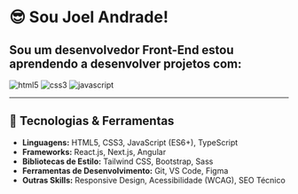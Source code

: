 # :sunglasses: Sou Joel Andrade!

## Sou um desenvolvedor **Front-End** estou aprendendo a desenvolver projetos com:<br>
<img src="https://img.shields.io/badge/HTML5-E34F26?style=for-the-badge&logo=html5&logoColor=white" alt="html5">
<img src="https://img.shields.io/badge/CSS3-1572B6?style=for-the-badge&logo=css3&logoColor=white" alt="css3">
<img src="https://img.shields.io/badge/JavaScript-F7DF1E?style=for-the-badge&logo=javascript&logoColor=black" alt="javascript">

---

## 🚀 Tecnologias & Ferramentas
- **Linguagens:** HTML5, CSS3, JavaScript (ES6+), TypeScript
- **Frameworks:** React.js, Next.js, Angular
- **Bibliotecas de Estilo:** Tailwind CSS, Bootstrap, Sass
- **Ferramentas de Desenvolvimento:** Git, VS Code, Figma
- **Outras Skills:** Responsive Design, Acessibilidade (WCAG), SEO Técnico
